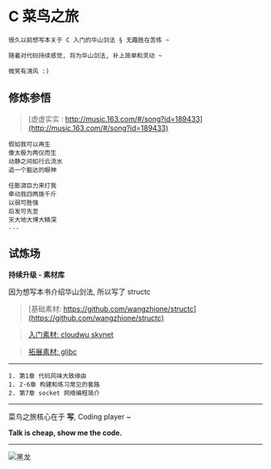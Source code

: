 # C 菜鸟之旅

    很久以前想写本关于 C 入门的华山剑法 § 无趣胜在苦练 ~

    随着对代码持续感觉, 将为华山剑法, 补上简单和灵动 ~

    微笑有清风 :) 

## 修炼参悟

>[虚虚实实 : http://music.163.com/#/song?id=189433](http://music.163.com/#/song?id=189433)  

    假如我可以再生
    像太极为两仪而生
    动静之间如行云流水
    追一个豁达的眼神

    任膨湃巨力来打我
    牵动我四两拨千斤
    以弱可胜强
    后发可先至
    天大地大博大精深
    ...

## 试炼场

**持续升级 - 素材库**

因为想写本书介绍华山剑法, 所以写了 structc

> [基础素材: https://github.com/wangzhione/structc](https://github.com/wangzhione/structc)

> [入门素材: cloudwu skynet](https://github.com/cloudwu/skynet)

> [拓展素材: glibc](https://www.gnu.org/software/libc/)

***

    1. 第1章 代码风味大致缘由
    1. 2-6章 构建和练习常见的套路
    2. 第7章 socket 网络编程简介

***
    
菜鸟之旅核心在于 **写**, Coding player ~ 
    
**Talk is cheap, show me the code.**

***

![黑龙](./第3章-气功-系统编程简述/img/黑龙.jpg)
